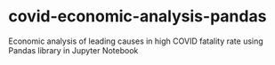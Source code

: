 # covid-economic-analysis-pandas
Economic analysis of leading causes in high COVID fatality rate using Pandas library in Jupyter Notebook
